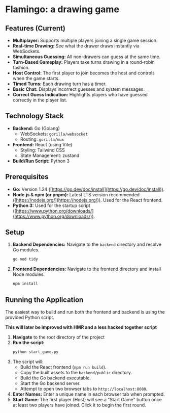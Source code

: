 # Flamingo: a drawing game

## Features (Current)
* **Multiplayer:** Supports multiple players joining a single game session.
* **Real-time Drawing:** See what the drawer draws instantly via WebSockets.
* **Simultaneous Guessing:** All non-drawers can guess at the same time.
* **Turn-Based Gameplay:** Players take turns drawing in a round-robin fashion.
* **Host Control:** The first player to join becomes the host and controls when the game starts.
* **Timed Turns:** Each drawing turn has a timer.
* **Basic Chat:** Displays incorrect guesses and system messages.
* **Correct Guess Indication:** Highlights players who have guessed correctly in the player list.

## Technology Stack

* **Backend:** Go (Golang)
    * WebSockets: `gorilla/websocket`
    * Routing: `gorilla/mux`
* **Frontend:** React (using Vite)
    * Styling: Tailwind CSS
    * State Management: zustand
* **Build/Run Script:** Python 3

## Prerequisites

* **Go:** Version 1.24 ([https://go.dev/doc/install](https://go.dev/doc/install)).
* **Node.js & npm (or pnpm):** Latest LTS version recommended ([https://nodejs.org/](https://nodejs.org/)). Used for the React frontend.
* **Python 3:** Used for the startup script ([https://www.python.org/downloads/](https://www.python.org/downloads/)).

## Setup

1. **Backend Dependencies:** Navigate to the `backend` directory and resolve Go modules.
    ```bash
    go mod tidy
    ```
2.  **Frontend Dependencies:** Navigate to the frontend directory and install Node modules.
    ```bash
    npm install
    ```

## Running the Application

The easiest way to build and run both the frontend and backend is using the provided Python script.

**This will later be improved with HMR and a less hacked together script**

1.  **Navigate** to the root directory of the project
2.  **Run the script:**
    ```bash
    python start_game.py
    ```
3.  The script will:
    * Build the React frontend (`npm run build`).
    * Copy the built assets to the `backend/public` directory.
    * Build the Go backend executable.
    * Start the Go backend server.
    * Attempt to open two browser tabs to `http://localhost:8080`.
4.  **Enter Names:** Enter a unique name in each browser tab when prompted.
5.  **Start Game:** The first player (Host) will see a "Start Game" button once at least two players have joined. Click it to begin the first round.